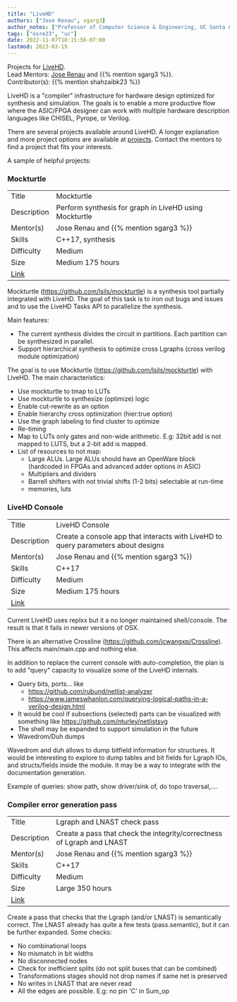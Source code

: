 ```yaml
---
title: "LiveHD"
authors: ["Jose Renau", sgarg3]
author_notes: ["Professor of Computer Science & Engineering, UC Santa Cruz", "Ph.D. Stuent, UC Santa Cruz"]
tags: ["osre23", "uc"]
date: 2022-11-07T10:15:56-07:00
lastmod: 2023-03-19
---
```


Projects for [LiveHD](https://github.com/masc-ucsc/livehd).  
Lead Mentors: [Jose Renau](mailto:renau@ucsc.edu) and {{% mention sgarg3 %}}.  
Contributor(s): {{% mention shahzaibk23 %}}  

LiveHD is a "compiler" infrastructure for hardware design optimized for synthesis and simulation. The goals is to enable a more productive flow where the ASIC/FPGA designer can work with multiple hardware description languages like CHISEL, Pyrope, or Verilog.

There are several projects available around LiveHD. A longer explanation and more project options are available at
[projects](https://github.com/masc-ucsc/livehd/blob/master/docs/projects.md). Contact the
mentors to find a project that fits your interests.

A sample of helpful projects:

### Mockturtle

|   |   |
|---|---|
| Title | Mockturtle |
| Description | Perform synthesis for graph in LiveHD using Mockturtle |
| Mentor(s) | Jose Renau and {{% mention sgarg3 %}} |
| Skills | C++17, synthesis |
| Difficulty | Medium |
| Size | Medium 175 hours|
| [Link](https://github.com/masc-ucsc/livehd/blob/master/docs/projects_large.md#medium-parallel-and-hierarchical-synthesis-with-mockturtle) |


Mockturtle (https://github.com/lsils/mockturtle) is a synthesis tool partially
integrated with LiveHD. The goal of this task is to iron out bugs and issues
and to use the LiveHD Tasks API to parallelize the synthesis.

Main features:

* The current synthesis divides the circuit in partitions. Each partition can be synthesized in parallel.
* Support hierarchical synthesis to optimize cross Lgraphs (cross verilog module optimization)

The goal is to use Mockturtle (https://github.com/lsils/mockturtle) with LiveHD. The main characteristics:

* Use mockturtle to tmap to LUTs
* Use mockturtle to synthesize (optimize) logic
* Enable cut-rewrite as an option
* Enable hierarchy cross optimization (hier:true option)
* Use the graph labeling to find cluster to optimize
* Re-timing
* Map to LUTs only gates and non-wide arithmetic. E.g: 32bit add is not mapped to LUTS, but a 2-bit add is mapped.
* List of resources to not map:
    * Large ALUs. Large ALUs should have an OpenWare block (hardcoded in FPGAs and advanced adder options in ASIC)
    * Multipliers and dividers
    * Barrell shifters with not trivial shifts (1-2 bits) selectable at run-time
    * memories, luts

### LiveHD Console

|   |   |
|---|---|
| Title | LiveHD Console |
| Description | Create a console app that interacts with LiveHD to query parameters about designs |
| Mentor(s) | Jose Renau and {{% mention sgarg3 %}}|
| Skills | C++17 |
| Difficulty | Medium |
| Size | Medium 175 hours|
| [Link](https://github.com/masc-ucsc/livehd/blob/master/docs/projects_small.md#medium-query-shell-not-lgshell-to-query-graphs)


Current LiveHD uses replxx but it a no longer maintained shell/console. The result is that it fails in newer versions of OSX.

There is an alternative Crossline (https://github.com/jcwangxp/Crossline). This affects main/main.cpp and nothing else.

In addition to replace the current console with auto-completion, the plan is to add "query" capacity to visualize some
of the LiveHD internals.


* Query bits, ports...  like
    * https://github.com/rubund/netlist-analyzer
    * https://www.jameswhanlon.com/querying-logical-paths-in-a-verilog-design.html
* It would be cool if subsections (selected) parts can be visualized with something like https://github.com/nturley/netlistsvg
* The shell may be expanded to support simulation in the future
* Wavedrom/Duh dumps

Wavedrom and duh allows to dump bitfield information for structures. It would be interesting to explore to dump tables and bit
fields for Lgraph IOs, and structs/fields inside the module. It may be a way to integrate with the documentation generation.

Example of queries: show path, show driver/sink of, do topo traversal,....


### Compiler error generation pass

|   |   |
|---|---|
| Title | Lgraph and LNAST check pass |
| Description | Create a pass that check the integrity/correctness of Lgraph and LNAST |
| Mentor(s) | Jose Renau and {{% mention sgarg3 %}}|
| Skills | C++17 |
| Difficulty | Medium |
| Size | Large 350 hours|
| [Link](https://github.com/masc-ucsc/livehd/blob/master/docs/projects_small.md#medium-diagnostics )

Create a pass that checks that the Lgraph (and/or LNAST) is semantically
correct. The LNAST already has quite a few tests (pass.semantic), but it can be
further expanded. Some checks:

* No combinational loops
* No mismatch in bit widths
* No disconnected nodes
* Check for inefficient splits (do not split buses that can be combined)
* Transformations stages should not drop names if same net is preserved
* No writes in LNAST that are never read
* All the edges are possible. E.g: no pin 'C' in Sum_op

